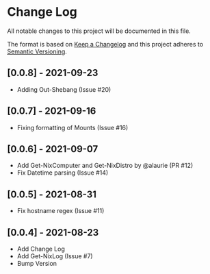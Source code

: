 # Change Log

All notable changes to this project will be documented in this file.

The format is based on [Keep a Changelog](http://keepachangelog.com/)
and this project adheres to [Semantic Versioning](http://semver.org/).

## [0.0.8] - 2021-09-23

- Adding Out-Shebang (Issue #20)

## [0.0.7] - 2021-09-16

- Fixing formatting of Mounts (Issue #16)

## [0.0.6] - 2021-09-07

- Add Get-NixComputer and Get-NixDistro by @alaurie (PR #12)
- Fix Datetime parsing (Issue #14)

## [0.0.5] - 2021-08-31

- Fix hostname regex (Issue #11)

## [0.0.4] - 2021-08-23

- Add Change Log
- Add Get-NixLog (Issue #7)
- Bump Version
